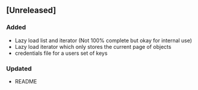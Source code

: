 ## [Unreleased]

### Added
 - Lazy load list and iterator (Not 100% complete but okay for internal use)
 - Lazy load iterator which only stores the current page of objects
 - credentials file for a users set of keys

### Updated
 - README